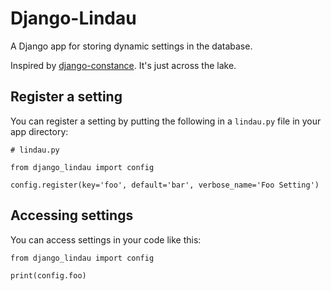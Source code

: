 # Django-Lindau

A Django app for storing dynamic settings in the database.

Inspired by [django-constance](https://github.com/jazzband/django-constance). It's just across the lake.

## Register a setting

You can register a setting by putting the following in a `lindau.py` file in your app directory:

    # lindau.py

    from django_lindau import config

    config.register(key='foo', default='bar', verbose_name='Foo Setting')

## Accessing settings

You can access settings in your code like this:

    from django_lindau import config

    print(config.foo)